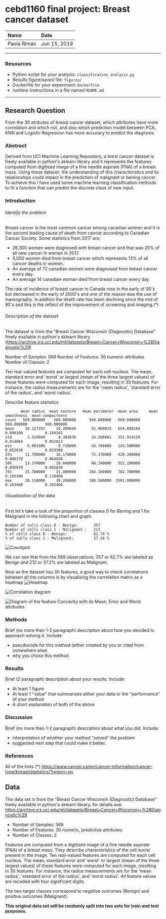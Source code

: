 # cebd1160 final project: Breast cancer dataset

| Name | Date |
|:-------|:---------------|
|Paola Rimac | Jun 15, 2019 |

-----

### Resources

- Python script for your analysis: `classification_analysis.py`
- Results figure/saved file: `figures/`
- Dockerfile for your experiment: `Dockerfile`
- runtime-instructions in a file named `RUNME.md`

-----

## Research Question

From the 30 atributes of breast cancer dataset, which attributes have more correlation and which not, and also which prediction model 
between PCA, KNN and Logistic Regression has more accuracy to predict the diagnosis.

### Abstract

Derived from UCI Machine Learning Repository, a brest cancer dataset is freely available in python's sklearn library and it represents the features computed 
from digitized image of a fine needle aspirate (FNA) of a breast mass.
Using these dataset, the understanding of this characteristics and its relationships could impact in the prediction of malignant or bening cancer. 
To achieve this I have used some machine learning classification methods to fit a function that can predict the discrete class of new input. 

### Introduction

###### Identify the problem

Breast cancer is the most common cancer among canadian women and it is the second leading cause of death from cancer according to Canadian Cancer Society. 
Some statistics from 2017 are: 
- 26,300 women were diagnosed with breast cancer and that was 25% of all new cancer in woman in 2017. 
- 5,000 women died from breast cancer which represents 13% of all cancer deaths in women. 
- An average of 72 canadian women were diagnosed from breast cancer every day.
- An average 14 canadian woman died from breast cancer every day.

The rate of incidence of breast cancer in Canada rose in the early of 90's but decreased in the early of 2000's and one of the reason was the use of mamography. 
In addtion the death rate has been declining since the mid of 80's and this is the reflect of the improvement of screening and imaging.(*) 

###### Description of the dataset
The dataset is from the "Breast Cancer Wisconsin (Diagnostic) Database" freely available in python's sklearn library (https://archive.ics.uci.edu/ml/datasets/Breast+Cancer+Wisconsin+%28Diagnostic%29)

Number of Samples: 569
Number of Features: 30 numeric attributes
Number of Classes: 2

Ten real-valued features are computed for each cell nucleus. 
The mean, standard error and 'worst' or largest (mean of the three largest values) of these features were computed for each image, resulting in 30 features. 
For instance, the radius measurements are for the 'mean radius', 'standard error of the radius', and 'worst radius'. 

Describe feature statistics

           mean radius  mean texture   mean perimeter  mean area     mean smoothness  mean compactness
    count   569.000000    569.000000      569.000000   569.000000       569.000000        569.000000
    mean     14.127292     19.289649       91.969033   654.889104         0.096360          0.104341
    std       3.524049      4.301036       24.298981   351.914129         0.014064          0.052813
    min       6.981000      9.710000       43.790000   143.500000         0.052630          0.019380
    25%      11.700000     16.170000       75.170000   420.300000         0.086370          0.064920
    50%      13.370000     18.840000       86.240000   551.100000         0.095870          0.092630
    75%      15.780000     21.800000      104.100000   782.700000         0.105300          0.130400
    max      28.110000     39.280000      188.500000  2501.000000         0.163400          0.345400


###### Visualization of the data

First let's take a look of the proportion of classes 0 for Bening and 1 for Malignant in the following chart and graph.
   
    Number of cells class 0 - Benign:       357
    Number of cells class 1 - Malignant :   212
    % of cells class 0 - Benign:            62.74 %
    % of cells class 1 - Malignant:         37.26 %
![Countplot](./figures/countplot.png)
                       
We can see that from the 569 observations, 357 or 62.7% are labeled as Benign and 212 or 37.2% are labeled as Malignant.
   
Now as the dataset has 30 features, a good way to check correlations between all the columns is by visualizing the correlation matrix as a heatmap
![Heatmap](./figures/heatmap-all.png) 

![Correlation diagram](./figures/1-pairplot-hist-mean.png)

![Diagram of the feature Concavity with its Mean, 
Error and Worst attributes](./figures/concavity-Mean-Error-Worst.png)

### Methods

Brief (no more than 1-2 paragraph) description about how you decided to approach solving it. Include:

- pseudocode for this method (either created by you or cited from somewhere else)
- why you chose this method

### Results

Brief (2 paragraph) description about your results. Include:

- At least 1 figure
- At least 1 "value" that summarizes either your data or the "performance" of your method
- A short explanation of both of the above

### Discussion
Brief (no more than 1-2 paragraph) description about what you did. Include:

- interpretation of whether your method "solved" the problem
- suggested next step that could make it better.

### References
All of the links
(*) https://www.cancer.ca/en/cancer-information/cancer-type/breast/statistics/?region=on

## Data

The data set is from the "Breast Cancer Wisconsin (Diagnostic) Database" freely available in python's sklearn library, for details see:  
https://archive.ics.uci.edu/ml/datasets/Breast+Cancer+Wisconsin+%28Diagnostic%29

* Number of Samples: 569  
* Number of Features: 30 numeric, predictive attributes  
* Number of Classes: 2 

Features are computed from a digitized image of a fine needle aspirate (FNA) of a breast mass. They describe characteristics of the cell nuclei present in the image. Ten real-valued features are computed for each cell nucleus. The mean, standard error and 'worst' or largest (mean of the three largest values) of these features were computed for each image, resulting in 30 features. For instance, the radius measurements are for the 'mean radius',  'standard error of the radius', and 'worst radius'. All feature values are recoded with four significant digits.

The two target classes correspond to negative outcomes (Benign) and positive outcomes (Malignant).

**This original data set will be randomly split into two sets for train and test purposes.**
